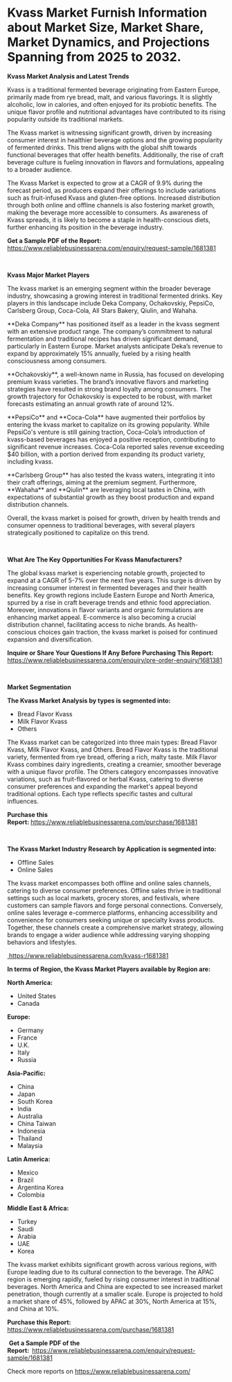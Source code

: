 <p><h1>Kvass Market Furnish Information about Market Size, Market Share, Market Dynamics, and Projections Spanning from 2025 to 2032.</h1></p><p><strong>Kvass Market Analysis and Latest Trends</strong></p>
<p><p>Kvass is a traditional fermented beverage originating from Eastern Europe, primarily made from rye bread, malt, and various flavorings. It is slightly alcoholic, low in calories, and often enjoyed for its probiotic benefits. The unique flavor profile and nutritional advantages have contributed to its rising popularity outside its traditional markets.</p><p>The Kvass market is witnessing significant growth, driven by increasing consumer interest in healthier beverage options and the growing popularity of fermented drinks. This trend aligns with the global shift towards functional beverages that offer health benefits. Additionally, the rise of craft beverage culture is fueling innovation in flavors and formulations, appealing to a broader audience.</p><p>The Kvass Market is expected to grow at a CAGR of 9.9% during the forecast period, as producers expand their offerings to include variations such as fruit-infused Kvass and gluten-free options. Increased distribution through both online and offline channels is also fostering market growth, making the beverage more accessible to consumers. As awareness of Kvass spreads, it is likely to become a staple in health-conscious diets, further enhancing its position in the beverage industry.</p></p>
<p><strong>Get a Sample PDF of the Report:&nbsp;</strong> <a href="https://www.reliablebusinessarena.com/enquiry/request-sample/1681381?utm_campaign=3121&utm_medium=2&utm_source=Github&utm_content=ia&utm_term=07042025&utm_id=kvass">https://www.reliablebusinessarena.com/enquiry/request-sample/1681381</a></p>
<p>&nbsp;</p>
<p><strong>Kvass Major Market Players</strong></p>
<p><p>The kvass market is an emerging segment within the broader beverage industry, showcasing a growing interest in traditional fermented drinks. Key players in this landscape include Deka Company, Ochakovskiy, PepsiCo, Carlsberg Group, Coca-Cola, All Stars Bakery, Qiulin, and Wahaha. </p><p>**Deka Company** has positioned itself as a leader in the kvass segment with an extensive product range. The company’s commitment to natural fermentation and traditional recipes has driven significant demand, particularly in Eastern Europe. Market analysts anticipate Deka’s revenue to expand by approximately 15% annually, fueled by a rising health consciousness among consumers.</p><p>**Ochakovskiy**, a well-known name in Russia, has focused on developing premium kvass varieties. The brand’s innovative flavors and marketing strategies have resulted in strong brand loyalty among consumers. The growth trajectory for Ochakovskiy is expected to be robust, with market forecasts estimating an annual growth rate of around 12%.</p><p>**PepsiCo** and **Coca-Cola** have augmented their portfolios by entering the kvass market to capitalize on its growing popularity. While PepsiCo's venture is still gaining traction, Coca-Cola’s introduction of kvass-based beverages has enjoyed a positive reception, contributing to significant revenue increases. Coca-Cola reported sales revenue exceeding $40 billion, with a portion derived from expanding its product variety, including kvass.</p><p>**Carlsberg Group** has also tested the kvass waters, integrating it into their craft offerings, aiming at the premium segment. Furthermore, **Wahaha** and **Qiulin** are leveraging local tastes in China, with expectations of substantial growth as they boost production and expand distribution channels.</p><p>Overall, the kvass market is poised for growth, driven by health trends and consumer openness to traditional beverages, with several players strategically positioned to capitalize on this trend.</p></p>
<p>&nbsp;</p>
<p><strong>What Are The Key Opportunities For Kvass Manufacturers?</strong></p>
<p><p>The global kvass market is experiencing notable growth, projected to expand at a CAGR of 5-7% over the next five years. This surge is driven by increasing consumer interest in fermented beverages and their health benefits. Key growth regions include Eastern Europe and North America, spurred by a rise in craft beverage trends and ethnic food appreciation. Moreover, innovations in flavor variants and organic formulations are enhancing market appeal. E-commerce is also becoming a crucial distribution channel, facilitating access to niche brands. As health-conscious choices gain traction, the kvass market is poised for continued expansion and diversification.</p></p>
<p><strong>Inquire or Share Your Questions If Any Before Purchasing This Report:</strong> <a href="https://www.reliablebusinessarena.com/enquiry/pre-order-enquiry/1681381?utm_campaign=3121&utm_medium=2&utm_source=Github&utm_content=ia&utm_term=07042025&utm_id=kvass">https://www.reliablebusinessarena.com/enquiry/pre-order-enquiry/1681381</a></p>
<p>&nbsp;</p>
<p><strong>Market Segmentation</strong></p>
<p><strong>The Kvass Market Analysis by types is segmented into:</strong></p>
<p><ul><li>Bread Flavor Kvass</li><li>Milk Flavor Kvass</li><li>Others</li></ul></p>
<p><p>The Kvass market can be categorized into three main types: Bread Flavor Kvass, Milk Flavor Kvass, and Others. Bread Flavor Kvass is the traditional variety, fermented from rye bread, offering a rich, malty taste. Milk Flavor Kvass combines dairy ingredients, creating a creamier, smoother beverage with a unique flavor profile. The Others category encompasses innovative variations, such as fruit-flavored or herbal Kvass, catering to diverse consumer preferences and expanding the market's appeal beyond traditional options. Each type reflects specific tastes and cultural influences.</p></p>
<p><strong>Purchase this Report:&nbsp;</strong><a href="https://www.reliablebusinessarena.com/purchase/1681381?utm_campaign=3121&utm_medium=2&utm_source=Github&utm_content=ia&utm_term=07042025&utm_id=kvass">https://www.reliablebusinessarena.com/purchase/1681381</a></p>
<p>&nbsp;</p>
<p><strong>The Kvass Market Industry Research by Application is segmented into:</strong></p>
<p><ul><li>Offline Sales</li><li>Online Sales</li></ul></p>
<p><p>The kvass market encompasses both offline and online sales channels, catering to diverse consumer preferences. Offline sales thrive in traditional settings such as local markets, grocery stores, and festivals, where customers can sample flavors and forge personal connections. Conversely, online sales leverage e-commerce platforms, enhancing accessibility and convenience for consumers seeking unique or specialty kvass products. Together, these channels create a comprehensive market strategy, allowing brands to engage a wider audience while addressing varying shopping behaviors and lifestyles.</p></p>
<p><a href="https://www.reliablebusinessarena.com/kvass-r1681381?utm_campaign=3121&utm_medium=2&utm_source=Github&utm_content=ia&utm_term=07042025&utm_id=kvass">&nbsp;https://www.reliablebusinessarena.com/kvass-r1681381</a></p>
<p><strong>In terms of Region, the Kvass Market Players available by Region are:</strong></p>
<p>
    <p> <strong> North America: </strong>
        <ul>
            <li>United States</li>
            <li>Canada</li>
        </ul>
        </p> 
    <p> <strong> Europe: </strong>
        <ul>
            <li>Germany</li>
            <li>France</li>
            <li>U.K.</li>
            <li>Italy</li>
            <li>Russia</li>
        </ul>
        </p> 
    <p> <strong> Asia-Pacific: </strong>
        <ul>
            <li>China</li>
            <li>Japan</li>
            <li>South Korea</li>
            <li>India</li>
            <li>Australia</li>
            <li>China Taiwan</li>
            <li>Indonesia</li>
            <li>Thailand</li>
            <li>Malaysia</li>
        </ul>
        </p> 
    <p> <strong> Latin America: </strong>
        <ul>
            <li>Mexico</li>
            <li>Brazil</li>
            <li>Argentina Korea</li>
            <li>Colombia</li>
        </ul>
        </p> 
    <p> <strong> Middle East & Africa: </strong>
        <ul>
            <li>Turkey</li>
            <li>Saudi</li>
            <li>Arabia</li>
            <li>UAE</li>
            <li>Korea</li>
        </ul>
    </p>
    </p>
<p><p>The kvass market exhibits significant growth across various regions, with Europe leading due to its cultural connection to the beverage. The APAC region is emerging rapidly, fueled by rising consumer interest in traditional beverages. North America and China are expected to see increased market penetration, though currently at a smaller scale. Europe is projected to hold a market share of 45%, followed by APAC at 30%, North America at 15%, and China at 10%.</p></p>
<p><strong>Purchase this Report: </strong><a href="https://www.reliablebusinessarena.com/purchase/1681381?utm_campaign=3121&utm_medium=2&utm_source=Github&utm_content=ia&utm_term=07042025&utm_id=kvass">https://www.reliablebusinessarena.com/purchase/1681381</a></p>
<p>&nbsp;<strong>Get a Sample PDF of the Report:&nbsp;&nbsp;</strong><a href="https://www.reliablebusinessarena.com/enquiry/request-sample/1681381?utm_campaign=3121&utm_medium=2&utm_source=Github&utm_content=ia&utm_term=07042025&utm_id=kvass">https://www.reliablebusinessarena.com/enquiry/request-sample/1681381</a></p>
<p><strong></strong></p>
<p>Check more reports on <a href="https://www.reliablebusinessarena.com/?utm_campaign=3121&utm_medium=2&utm_source=Github&utm_content=ia&utm_term=07042025&utm_id=kvass">https://www.reliablebusinessarena.com/</a></p>